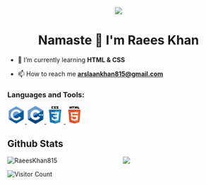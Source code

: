 <div id="header" align="center">

  <img src="https://media4.giphy.com/media/iOdhk1BSNJ7PsQRUN3/giphy.gif?cid=790b761111f03d8dd7c4b9e4394ef3136b2f7b72e82e860e&rid=giphy.gif&ct=s" width="300"/>

</div>

<h1 align="center">Namaste 🙏 I'm Raees Khan </h1>

- 🌱 I’m currently learning **HTML & CSS**



- 📫 How to reach me **arslaankhan815@gmail.com**

<h3 align="left">Languages and Tools:</h3>

<p align="left"> <a href="https://www.cprogramming.com/" target="_blank" rel="noreferrer"> <img src="https://raw.githubusercontent.com/devicons/devicon/master/icons/c/c-original.svg" alt="c" width="40" height="40"/> </a> <a href="https://www.w3schools.com/cpp/" target="_blank" rel="noreferrer"> <img src="https://raw.githubusercontent.com/devicons/devicon/master/icons/cplusplus/cplusplus-original.svg" alt="cplusplus" width="40" height="40"/> </a> <a href="https://www.w3schools.com/css/" target="_blank" rel="noreferrer"> <img src="https://raw.githubusercontent.com/devicons/devicon/master/icons/css3/css3-original-wordmark.svg" alt="css3" width="40" height="40"/> </a> <a href="https://www.w3.org/html/" target="_blank" rel="noreferrer"> <img src="https://raw.githubusercontent.com/devicons/devicon/master/icons/html5/html5-original-wordmark.svg" alt="html5" width="40" height="40"/> </a> </p>





## Github Stats



<p>

  <img src="https://github-readme-stats.vercel.app/api/top-langs/?username=RaeesKhan815&layout=compact&theme=white" alt="RaeesKhan815" width="48%" >

  <img src="https://github-readme-stats.vercel.app/api?username=RaeesKhan815&&show_icons=true&theme=graywhite" align="right" width="48%">

</p>







![Visitor Count](https://profile-counter.glitch.me/{RaeesKhan815}/count.svg)



